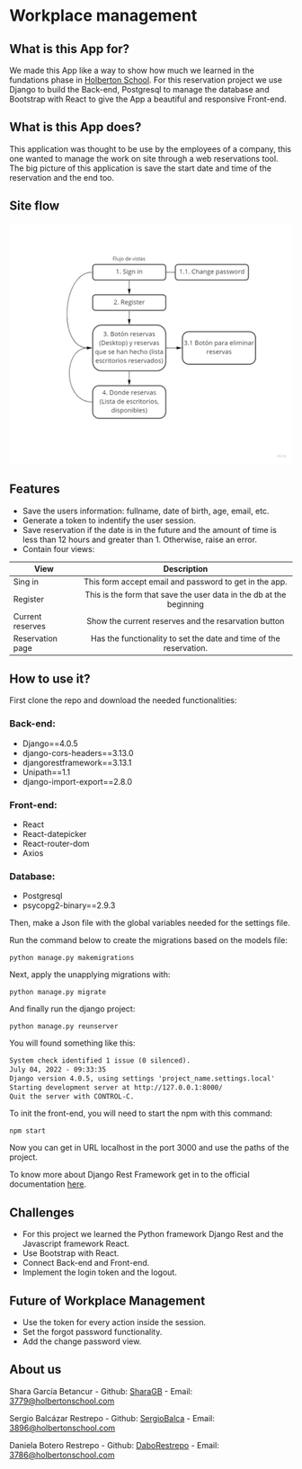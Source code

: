 # Workplace management

## What is this App for?
We made this App like a way to show how much we learned in the fundations phase in [Holberton School](https://www.holbertonschool.com/). For this reservation project we use Django to build the Back-end, Postgresql to manage the database and Bootstrap with React to give the App a beautiful and responsive Front-end.

## What is this App does?
This application was thought to be use by the employees of a company, this one wanted to manage the work on site through a web reservations tool. The big picture of this application is save the start date and time of the reservation and the end too.

## Site flow

![user has entered text and is ready to workplace the input](images/SiteFlow.jpg)

## Features

* Save the users information: fullname, date of birth, age, email, etc.
* Generate a token to indentify the user session.
* Save reservation if the date is in the future and the amount of time is less than 12 hours and greater than 1. Otherwise, raise an error.
* Contain four views:

| View          | Description   |
| ------------- |:-------------:|
| Sing in       | This form accept email and password to get in the app.|
| Register      | This is the form that save the user data in the db at the beginning    |
| Current reserves      | Show the current reserves and the resarvation button     |
| Reservation page | Has the functionality to set the date and time of the reservation.

## How to use it?
First clone the repo and download the needed functionalities:
### Back-end:
* Django==4.0.5
* django-cors-headers==3.13.0
* djangorestframework==3.13.1
* Unipath==1.1
* django-import-export==2.8.0
### Front-end:
* React
* React-datepicker
* React-router-dom
* Axios
### Database:
* Postgresql
* psycopg2-binary==2.9.3

Then, make a Json file with the global variables needed for the settings file.

Run the command below to create the migrations based on the models file:
```
python manage.py makemigrations
```
Next, apply the unapplying migrations with:
```
python manage.py migrate
```
And finally run the django project:
```
python manage.py reunserver
```
You will found something like this:
```
System check identified 1 issue (0 silenced).
July 04, 2022 - 09:33:35
Django version 4.0.5, using settings 'project_name.settings.local'
Starting development server at http://127.0.0.1:8000/
Quit the server with CONTROL-C.
```
To init the front-end, you will need to start the npm with this command:
```
npm start
```
Now you can get in URL localhost in the port 3000 and use the paths of the project.

To know more about Django Rest Framework get in to the official documentation [here](https://www.django-rest-framework.org/).

## Challenges
* For this project we learned the Python framework Django Rest and the Javascript framework React.
* Use Bootstrap with React.
* Connect Back-end and Front-end.
* Implement the login token and the logout.

## Future of Workplace Management
* Use the token for every action inside the session.
* Set the forgot password functionality.
* Add the change password view.

## About us

Shara García Betancur - Github: [SharaGB](https://github.com/SharaGB) - Email: 3779@holbertonschool.com

Sergio Balcázar Restrepo - Github: [SergioBalca](https://github.com/SergioBalca) - Email: 3896@holbertonschool.com

Daniela Botero Restrepo - Github: [DaboRestrepo](https://github.com/DaboRestrepo) - Email: 3786@holbertonschool.com
